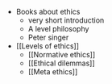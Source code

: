- Books about ethics
	- very short introduction
	- A level philosophy
	- Peter singer
- [[Levels of ethics]]
	- [[Normative ethics]]
	- [[Ethical dilemmas]]
	- [[Meta ethics]]
